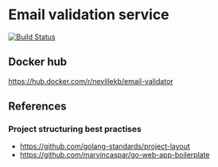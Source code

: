 # Email validation service
[![Build Status](https://travis-ci.com/neville/email-validator.svg?branch=master)](https://travis-ci.com/neville/email-validator)

## Docker hub
https://hub.docker.com/r/nevillekb/email-validator

## References

### Project structuring best practises 
- https://github.com/golang-standards/project-layout
- https://github.com/marvincaspar/go-web-app-boilerplate

